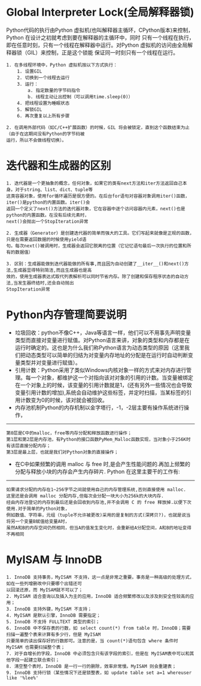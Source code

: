 Global Interpreter Lock(全局解释器锁)
====================================
Python代码的执行由Python 虚拟机(也叫解释器主循环，CPython版本)来控制，Python 在设计之初就考虑到要在解释器的主循环中，同时
只有一个线程在执行，即在任意时刻，只有一个线程在解释器中运行。对Python 虚拟机的访问由全局解释器锁（GIL）来控制，正是这个锁能
保证同一时刻只有一个线程在运行。


    1. 在多线程环境中，Python 虚拟机按以下方式执行：
        1. 设置GIL
        2. 切换到一个线程去运行
        3. 运行：
            a. 指定数量的字节码指令
            b. 线程主动让出控制（可以调用time.sleep(0)）
        4. 把线程设置为睡眠状态
        5. 解锁GIL
        6. 再次重复以上所有步骤

    2. 在调用外部代码（如C/C++扩展函数）的时候，GIL 将会被锁定，直到这个函数结束为止（由于在这期间没有Python的字节码被
    运行，所以不会做线程切换）。
 
 
 迭代器和生成器的区别
 =================
 
    1. 迭代器是一个更抽象的概念，任何对象，如果它的类有next方法和iter方法返回自己本身。对于string、list、dict、tuple等
    这类容器对象，使用for循环遍历是很方便的。在后台for语句对容器对象调用iter()函数，iter()是python的内置函数。iter()会
    返回一个定义了next()方法的迭代器对象，它在容器中逐个访问容器内元素，next()也是python的内置函数。在没有后续元素时，
    next()会抛出一个StopIteration异常
    
    2. 生成器（Generator）是创建迭代器的简单而强大的工具。它们写起来就像是正规的函数，只是在需要返回数据的时候使用yield语
    句。每次next()被调用时，生成器会返回它脱离的位置（它记忆语句最后一次执行的位置和所有的数据值）

    3. 区别：生成器能做到迭代器能做的所有事,而且因为自动创建了__iter__()和next()方法,生成器显得特别简洁,而且生成器也是高
    效的，使用生成器表达式取代列表解析可以同时节省内存。除了创建和保存程序状态的自动方法,当发生器终结时,还会自动抛出
    StopIteration异常


Python内存管理简要说明
====================

* 垃圾回收：python不像C++，Java等语言一样，他们可以不用事先声明变量类型而直接对变量进行赋值。对Python语言来讲，对象的类型和内存都是在运行时确定的。这也是为什么我们称Python语言为动态类型的原因（这里我们把动态类型可以简单的归结为对变量内存地址的分配是在运行时自动判断变量类型并对变量进行赋值）。
* 引用计数：Python采用了类似Windows内核对象一样的方式来对内存进行管理。每一个对象，都维护这一个对指向该对对象的引用的计数。当变量被绑定在一个对象上的时候，该变量的引用计数就是1，(还有另外一些情况也会导致变量引用计数的增加),系统会自动维护这些标签，并定时扫描，当某标签的引用计数变为0的时候，该对就会被回收。
* 内存池机制Python的内存机制以金字塔行，-1，-2层主要有操作系统进行操作，
--------------
    第0层是C中的malloc，free等内存分配和释放函数进行操作；
    第1层和第2层是内存池，有Python的接口函数PyMem_Malloc函数实现，当对象小于256K时有该层直接分配内存；
    第3层是最上层，也就是我们对Python对象的直接操作；

* 在C中如果频繁的调用 malloc 与 free 时,是会产生性能问题的.再加上频繁的分配与释放小块的内存会产生内存碎片. Python 在这里主要干的工作有:  
-------------------

    如果请求分配的内存在1~256字节之间就使用自己的内存管理系统,否则直接使用 malloc.
    这里还是会调用 malloc 分配内存,但每次会分配一块大小为256k的大块内存.
    经由内存池登记的内存到最后还是会回收到内存池,并不会调用 C 的 free 释放掉.以便下次使用.对于简单的Python对象，
    例如数值、字符串，元组（tuple不允许被更改)采用的是复制的方式(深拷贝?)，也就是说当将另一个变量B赋值给变量A时，
    虽然A和B的内存空间仍然相同，但当A的值发生变化时，会重新给A分配空间，A和B的地址变得不再相同


MyISAM 与 InnoDB
================

    1. InnoDB 支持事务，MyISAM 不支持，这一点是非常之重要。事务是一种高级的处理方式，如在一些列增删改中只要哪个出错还可
    以回滚还原，而 MyISAM就不可以了；
    2. MyISAM 适合查询以及插入为主的应用，InnoDB 适合频繁修改以及涉及到安全性较高的应用；
    3. InnoDB 支持外键，MyISAM 不支持；
    4. MyISAM 是默认引擎，InnoDB 需要指定；
    5. InnoDB 不支持 FULLTEXT 类型的索引；
    6. InnoDB 中不保存表的行数，如 select count(*) from table 时，InnoDB；需要扫描一遍整个表来计算有多少行，但是 MyISAM
    只要简单的读出保存好的行数即可。注意的是，当 count(*)语句包含 where 条件时 MyISAM 也需要扫描整个表；
    7. 对于自增长的字段，InnoDB 中必须包含只有该字段的索引，但是在 MyISAM表中可以和其他字段一起建立联合索引；
    8. 清空整个表时，InnoDB 是一行一行的删除，效率非常慢。MyISAM 则会重建表；
    9. InnoDB 支持行锁（某些情况下还是锁整表，如 update table set a=1 whereuser like '%lee%'
    
